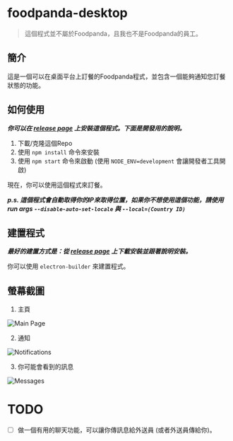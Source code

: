 # foodpanda-desktop

> 這個程式並不屬於Foodpanda，且我也不是Foodpanda的員工。

## 簡介

這是一個可以在桌面平台上訂餐的Foodpanda程式，並包含一個能夠通知您訂餐狀態的功能。

## 如何使用

***你可以在 [release page](https://github.com/000hen/foodpanda-desktop/releases/latest) 上安裝這個程式。下面是開發用的說明。***

 1. 下載/克隆這個Repo
 2. 使用 `npm install` 命令來安裝
 3. 使用 `npm start` 命令來啟動 (使用 `NODE_ENV=development` 會讓開發者工具開啟)

現在，你可以使用這個程式來訂餐。

***p.s. 這個程式會自動取得你的IP來取得位置，如果你不想使用這個功能，請使用run args `--disable-auto-set-locale` 與 `--local=(Country ID)`***

## 建置程式

***最好的建置方式是：從 [release page](https://github.com/000hen/foodpanda-desktop/releases/latest) 上下載安裝並跟著說明安裝。***
    
你可以使用 `electron-builder` 來建置程式。

## 螢幕截圖

 1. 主頁

 ![Main Page](https://cdn.discordapp.com/attachments/698551378745884835/930397857272430622/unknown.png)

 2. 通知

 ![Notifications](https://cdn.discordapp.com/attachments/698551378745884835/930398948483538955/unknown.png)

 3. 你可能會看到的訊息

 ![Messages](https://cdn.discordapp.com/attachments/698551378745884835/931151990279503882/unknown.png)

# TODO

 * [ ] 做一個有用的聊天功能，可以讓你傳訊息給外送員 (或者外送員傳給你)。
